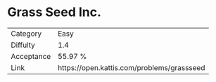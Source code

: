 # Grass Seed Inc.

<table>
    <tr>
        <td>Category</td>
        <td>Easy</td>
    </tr>
    <tr>
        <td>Diffulty</td>
        <td>1.4</td>
    </tr>
    <tr>
        <td>Acceptance</td>
        <td>55.97 %</td>
    </tr>
    <tr>
        <td>Link</td>
        <td>https://open.kattis.com/problems/grassseed</td>
    </tr>
</table>